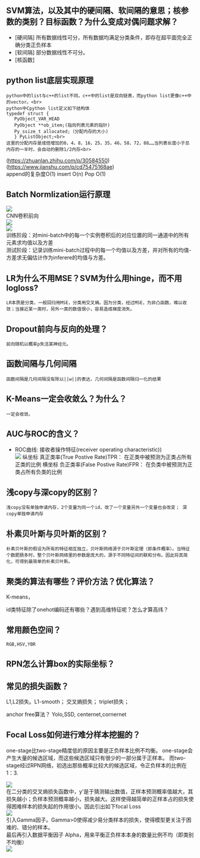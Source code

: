 SVM算法，以及其中的硬间隔、软间隔的意思；核参数的类别？目标函数？为什么变成对偶问题求解？
-
  * [硬间隔] 所有数据线性可分，所有数据均满足分类条件，即存在超平面完全正确分类正负样本
  * [软间隔] 部分数据线性不可分。
  * [核函数] 
 
python list底层实现原理
-
    python中的list与c++的list不同，c++中的list是双向链表，而python list更像c++中的vector。<br>
    python中Cpython list定义如下结构体
    typedef struct {
       PyObject_VAR_HEAD
       PyObject **ob_item;(指向列表元素的指针)
       Py_ssize_t allocated;（分配内存的大小)
       } PyListObject;<br>
    这里的分配内存是成倍增加的0，4，8，16，25，35，46，58，72，88……当列表长度小于总内存的一半时，会自动的删除1/2内存<br>
   (https://zhuanlan.zhihu.com/p/30584550)<br>
   (https://www.jianshu.com/p/cd75475168ae)<br>
    append的复杂度O(1)   insert O(n)     Pop O(1)
   
Batch Normlization运行原理
-
   ![](https://flashgene.com/wp-content/uploads/2019/07/fda81caafb8daf580fc1548ec92f6240.png) <br>
    CNN卷积前向<br>
   ![](https://flashgene.com/wp-content/uploads/2019/07/13267986fe72122e5a5d4a1c4a4aaad4.png) <br>
   ![](https://images2018.cnblogs.com/blog/1053881/201804/1053881-20180412173741958-245242223.png)<br>
    训练阶段：对mini-batch中的每一个实例卷积后的对应位置的同一通道中的所有元素求均值以及方差 <br>
     测试阶段：记录训练mini-batch过程中的每一个均值以及方差，并对所有的均值-方差求无偏估计作为inferere的均值与方差。<br>

LR为什么不用MSE？SVM为什么用hinge，而不用logloss?
-
    LR本质是分类，一般回归用MSE，分类用交叉熵。因为分类，经过MSE，为非凸函数，难以收敛；当接近某一类时，另外一类的数值很小，容易造成梯度消失。

Dropout前向与反向的处理？
-
    前向随机以概率p失活某神经元。

函数间隔与几何间隔
-
    函数间隔是几何间隔没有除以||w||的表达，几何间隔是函数间隔归一化的结果
   
K-Means一定会收敛么？为什么？
-
    一定会收敛。

AUC与ROC的含义？
-
   * ROC曲线: 接收者操作特征(receiver operating characteristic))<br>
   ![](http://images.cnitblog.com/blog2015/712297/201504/081954327748728.jpg)
   纵坐标 真正类率(True Postive Rate)TPR： 在正类中被预测为正类占所有正类的比例
   横坐标 负正类率(False Postive Rate)FPR： 在负类中被预测为正类占所有负类的比例

浅copy与深copy的区别？
-

    浅copy没有单独申请内存，2个变量为同一个id，改了一个变量另外一个变量也会改变； 深copy单独申请内存

朴素贝叶斯与贝叶斯的区别？
-
    朴素贝叶斯的假设为所有的特征相互独立，贝叶斯网络源于贝叶斯定理（即条件概率）。当特征个数肥肠多时，整个贝叶斯网络里的参数是庞大的，源于不同特征间的联和分布。因此将其简化，可得到最简单的朴素贝叶斯。
   
聚类的算法有哪些？评价方法？优化算法？
-
K-means， 

id类特征除了onehot编码还有哪些？遇到高维特征呢？怎么才算高纬？

常用颜色空间？
-
    RGB,HSV,YBR

RPN怎么计算box的实际坐标？
-

常见的损失函数？
-
L1,L2损失。L1-smooth； 交叉熵损失；  triplet损失；  

anchor free算法？
Yolo,SSD, centernet,cornernet

Focal Loss如何进行难分样本挖掘的？
-
 one-stage比two-stage精度低的原因主要是正负样本比例不均衡。 one-stage会产生大量的候选区域，而这些候选区域只有很少的一部分属于正样本。 而two-stage经过RPN网络，初选出那些概率比较大的候选区域，令正负样本的比例在1：3.<br>

 ![](https://images2018.cnblogs.com/blog/1055519/201808/1055519-20180818162755861-24998254.png)<br>
 在二分类的交叉熵损失函数中，y'是于猜测输出数值，正样本预测概率值越大，其损失越小；负样本预测概率越小，损失越大。这样使得越简单的正样本占的损失使得困难样本的损失起的作用很小。因此引出如下focal Loss <br>
 ![](https://images2018.cnblogs.com/blog/1055519/201808/1055519-20180818174822290-765890427.png)<br>
 引入Gamma因子。Gamma>0使得减少易分类样本的损失，使得模型更关注于困难的、错分的样本。<br>
 最后再引入数据平衡因子 Alpha，用来平衡正负样本本身的数量比例不均（即类别不均衡）<br>
 ![](https://images2018.cnblogs.com/blog/1055519/201808/1055519-20180818174944824-933422059.png)<br>



   

  

